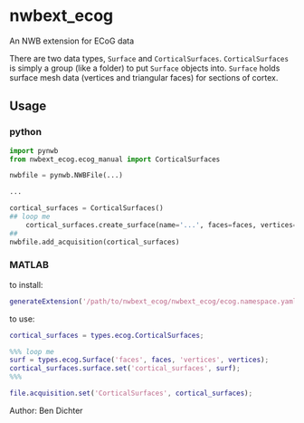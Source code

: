 # nwbext_ecog
An NWB extension for ECoG data

There are two data types, `Surface` and `CorticalSurfaces`. `CorticalSurfaces` is simply a group (like a folder) to put `Surface` objects into. `Surface` holds surface mesh data (vertices and triangular faces) for sections of cortex.

## Usage

### python
```python
import pynwb
from nwbext_ecog.ecog_manual import CorticalSurfaces

nwbfile = pynwb.NWBFile(...)

...

cortical_surfaces = CorticalSurfaces()
## loop me
    cortical_surfaces.create_surface(name='...', faces=faces, vertices=veritices)
##
nwbfile.add_acquisition(cortical_surfaces)
```

### MATLAB
to install:
```matlab
generateExtension('/path/to/nwbext_ecog/nwbext_ecog/ecog.namespace.yaml');
```

to use:
```matlab
cortical_surfaces = types.ecog.CorticalSurfaces;

%%% loop me
surf = types.ecog.Surface('faces', faces, 'vertices', vertices);
cortical_surfaces.surface.set('cortical_surfaces', surf);
%%%

file.acquisition.set('CorticalSurfaces', cortical_surfaces);

```


Author: Ben Dichter
